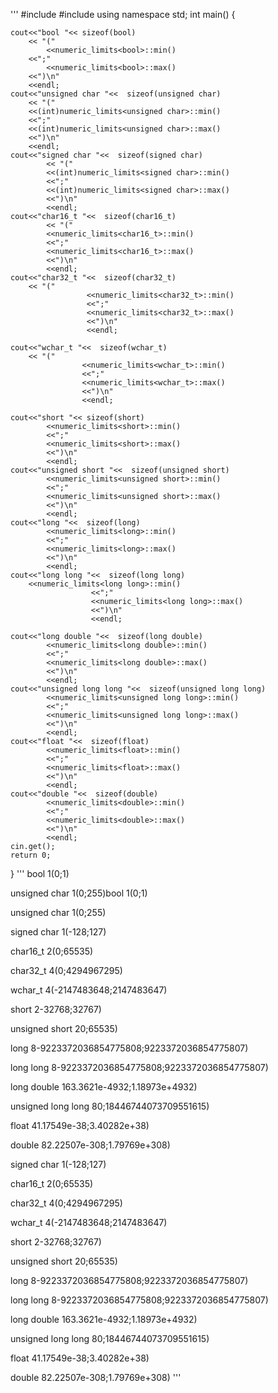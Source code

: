 '''
#include <iostream>
#include <limits>
using namespace std;
int main() {

    cout<<"bool "<< sizeof(bool)
        << "("
            <<numeric_limits<bool>::min()
        <<";"
            <<numeric_limits<bool>::max()
        <<")\n"
        <<endl;
    cout<<"unsigned char "<<  sizeof(unsigned char)
        << "("
        <<(int)numeric_limits<unsigned char>::min()
        <<";"
        <<(int)numeric_limits<unsigned char>::max()
        <<")\n"
        <<endl;
    cout<<"signed char "<<  sizeof(signed char)
            << "("
            <<(int)numeric_limits<signed char>::min()
            <<";"
            <<(int)numeric_limits<signed char>::max()
            <<")\n"
            <<endl;
    cout<<"char16_t "<<  sizeof(char16_t)
            << "("
            <<numeric_limits<char16_t>::min()
            <<";"
            <<numeric_limits<char16_t>::max()
            <<")\n"
            <<endl;
    cout<<"char32_t "<<  sizeof(char32_t)
        << "("
                     <<numeric_limits<char32_t>::min()
                     <<";"
                     <<numeric_limits<char32_t>::max()
                     <<")\n"
                     <<endl;

    cout<<"wchar_t "<<  sizeof(wchar_t)
        << "("
                    <<numeric_limits<wchar_t>::min()
                    <<";"
                    <<numeric_limits<wchar_t>::max()
                    <<")\n"
                    <<endl;

    cout<<"short "<< sizeof(short)
            <<numeric_limits<short>::min()
            <<";"
            <<numeric_limits<short>::max()
            <<")\n"
            <<endl;
    cout<<"unsigned short "<<  sizeof(unsigned short)
            <<numeric_limits<unsigned short>::min()
            <<";"
            <<numeric_limits<unsigned short>::max()
            <<")\n"
            <<endl;
    cout<<"long "<<  sizeof(long)
            <<numeric_limits<long>::min()
            <<";"
            <<numeric_limits<long>::max()
            <<")\n"
            <<endl;
    cout<<"long long "<<  sizeof(long long)
        <<numeric_limits<long long>::min()
                      <<";"
                      <<numeric_limits<long long>::max()
                      <<")\n"
                      <<endl;

    cout<<"long double "<<  sizeof(long double)
            <<numeric_limits<long double>::min()
            <<";"
            <<numeric_limits<long double>::max()
            <<")\n"
            <<endl;
    cout<<"unsigned long long "<<  sizeof(unsigned long long)
            <<numeric_limits<unsigned long long>::min()
            <<";"
            <<numeric_limits<unsigned long long>::max()
            <<")\n"
            <<endl;
    cout<<"float "<<  sizeof(float)
            <<numeric_limits<float>::min()
            <<";"
            <<numeric_limits<float>::max()
            <<")\n"
            <<endl;
    cout<<"double "<<  sizeof(double)
            <<numeric_limits<double>::min()
            <<";"
            <<numeric_limits<double>::max()
            <<")\n"
            <<endl;
    cin.get();
    return 0;
}
'''
bool 1(0;1)

unsigned char 1(0;255)bool 1(0;1)

unsigned char 1(0;255)

signed char 1(-128;127)

char16_t 2(0;65535)

char32_t 4(0;4294967295)

wchar_t 4(-2147483648;2147483647)

short 2-32768;32767)

unsigned short 20;65535)

long 8-9223372036854775808;9223372036854775807)

long long 8-9223372036854775808;9223372036854775807)

long double 163.3621e-4932;1.18973e+4932)

unsigned long long 80;18446744073709551615)

float 41.17549e-38;3.40282e+38)

double 82.22507e-308;1.79769e+308)

signed char 1(-128;127)

char16_t 2(0;65535)

char32_t 4(0;4294967295)

wchar_t 4(-2147483648;2147483647)

short 2-32768;32767)

unsigned short 20;65535)

long 8-9223372036854775808;9223372036854775807)

long long 8-9223372036854775808;9223372036854775807)

long double 163.3621e-4932;1.18973e+4932)

unsigned long long 80;18446744073709551615)

float 41.17549e-38;3.40282e+38)

double 82.22507e-308;1.79769e+308)
'''
